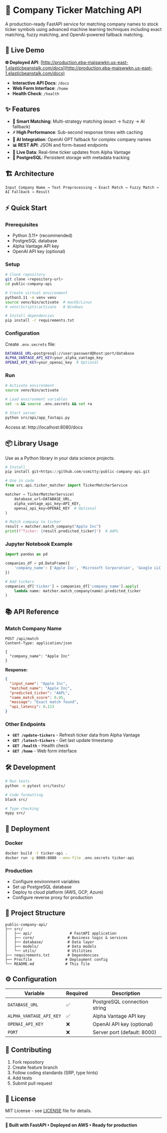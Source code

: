 # 🎯 Company Ticker Matching API

A production-ready FastAPI service for matching company names to stock ticker symbols using advanced machine learning techniques including exact matching, fuzzy matching, and OpenAI-powered fallback matching.

## 🚀 Live Demo

**🌐 Deployed API**: [http://production.eba-majswwkn.us-east-1.elasticbeanstalk.com/docs](http://production.eba-majswwkn.us-east-1.elasticbeanstalk.com/docs)

- **Interactive API Docs**: `/docs`
- **Web Form Interface**: `/home` 
- **Health Check**: `/health`

## ✨ Features

- **🎯 Smart Matching**: Multi-strategy matching (exact → fuzzy → AI fallback)
- **⚡ High Performance**: Sub-second response times with caching
- **🤖 AI Integration**: OpenAI GPT fallback for complex company names
- **📊 REST API**: JSON and form-based endpoints
- **🔄 Live Data**: Real-time ticker updates from Alpha Vantage
- **💾 PostgreSQL**: Persistent storage with metadata tracking

## 🏗️ Architecture

```
Input Company Name → Text Preprocessing → Exact Match → Fuzzy Match → AI Fallback → Result
```

## ⚡ Quick Start

### Prerequisites
- Python 3.11+ (recommended)
- PostgreSQL database
- Alpha Vantage API key
- OpenAI API key (optional)

### Setup

```bash
# Clone repository
git clone <repository-url>
cd public-company-api

# Create virtual environment
python3.11 -m venv venv
source venv/bin/activate  # macOS/Linux
# venv\Scripts\activate   # Windows

# Install dependencies
pip install -r requirements.txt
```

### Configuration

Create `.env.secrets` file:
```bash
DATABASE_URL=postgresql://user:password@host:port/database
ALPHA_VANTAGE_API_KEY=your_alpha_vantage_key
OPENAI_API_KEY=your_openai_key  # Optional
```

### Run

```bash
# Activate environment
source venv/bin/activate

# Load environment variables
set -a && source .env.secrets && set +a

# Start server
python src/api/app_fastapi.py
```

Access at: http://localhost:8080/docs

## 📦 Library Usage

Use as a Python library in your data science projects:

```python
# Install
pip install git+https://github.com/ssmitty/public-company-api.git

# Use in code
from src.api.ticker_matcher import TickerMatcherService

matcher = TickerMatcherService(
    database_url=DATABASE_URL,
    alpha_vantage_api_key=API_KEY,
    openai_api_key=OPENAI_KEY  # Optional
)

# Match company to ticker
result = matcher.match_company("Apple Inc")
print(f"Ticker: {result.predicted_ticker}")  # AAPL
```

### Jupyter Notebook Example

```python
import pandas as pd

companies_df = pd.DataFrame({
    'company_name': ['Apple Inc', 'Microsoft Corporation', 'Google LLC']
})

# Add tickers
companies_df['ticker'] = companies_df['company_name'].apply(
    lambda name: matcher.match_company(name).predicted_ticker
)
```

## 📚 API Reference

### Match Company Name
```http
POST /api/match
Content-Type: application/json

{
  "company_name": "Apple Inc"
}
```

**Response:**
```json
{
  "input_name": "Apple Inc",
  "matched_name": "Apple Inc", 
  "predicted_ticker": "AAPL",
  "name_match_score": 0.95,
  "message": "Exact match found",
  "api_latency": 0.123
}
```

### Other Endpoints
- **`GET /update-tickers`** - Refresh ticker data from Alpha Vantage
- **`GET /latest-tickers`** - Get last update timestamp
- **`GET /health`** - Health check
- **`GET /home`** - Web form interface

## 🛠️ Development

```bash
# Run tests
python -m pytest src/tests/

# Code formatting
black src/

# Type checking  
mypy src/
```

## 🐳 Deployment

### Docker
```bash
docker build -t ticker-api .
docker run -p 8080:8080 --env-file .env.secrets ticker-api
```

### Production
- Configure environment variables
- Set up PostgreSQL database
- Deploy to cloud platform (AWS, GCP, Azure)
- Configure reverse proxy for production

## 📁 Project Structure

```
public-company-api/
├── src/
│   ├── api/                 # FastAPI application
│   ├── core/               # Business logic & services  
│   ├── database/           # Data layer
│   ├── models/             # Data models
│   └── utils/              # Utilities
├── requirements.txt        # Dependencies
├── Procfile               # Deployment config
└── README.md              # This file
```

## ⚙️ Configuration

| Variable | Required | Description |
|----------|----------|-------------|
| `DATABASE_URL` | ✅ | PostgreSQL connection string |
| `ALPHA_VANTAGE_API_KEY` | ✅ | Alpha Vantage API key |
| `OPENAI_API_KEY` | ❌ | OpenAI API key (optional) |
| `PORT` | ❌ | Server port (default: 8000) |

## 🤝 Contributing

1. Fork repository
2. Create feature branch
3. Follow coding standards (SRP, type hints)
4. Add tests
5. Submit pull request

## 📄 License

MIT License - see [LICENSE](LICENSE) file for details.

---

**🚀 Built with FastAPI • Deployed on AWS • Ready for production** 